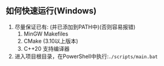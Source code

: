 ## 如何快速运行(Windows)
1. 尽量保证已有:
    (并已添加到PATH中)(否则容易报错)
    1. MinGW Makefiles
    2. CMake (3.10以上版本)
    3. C++20 支持编译器
2. 进入项目根目录，在PowerShell中执行:`./scripts/main.bat`